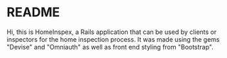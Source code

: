 # README

Hi, this is HomeInspex, a Rails application that can be used by clients or inspectors for the home inspection process. It was made using the gems "Devise" and "Omniauth" as well as front end styling from "Bootstrap".